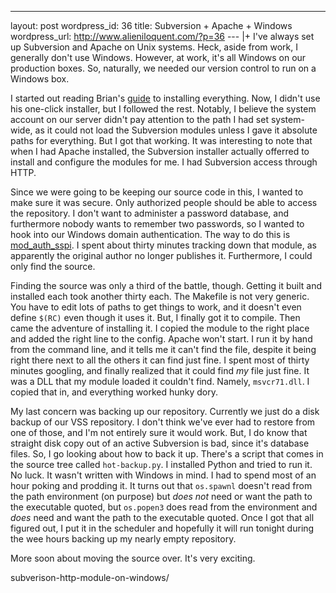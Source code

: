 --- 
layout: post
wordpress_id: 36
title: Subversion + Apache + Windows
wordpress_url: http://www.alieniloquent.com/?p=36
--- |+
I've always set up Subversion and Apache on Unix systems. Heck, aside from
work, I generally don't use Windows. However, at work, it's all Windows on our
production boxes. So, naturally, we needed our version control to run on a
Windows box.

I started out reading Brian's [guide][1] to installing everything. Now, I
didn't use his one-click installer, but I followed the rest. Notably, I
believe the system account on our server didn't pay attention to the path I
had set system-wide, as it could not load the Subversion modules unless I gave
it absolute paths for everything. But I got that working. It was interesting
to note that when I had Apache installed, the Subversion installer actually
offerred to install and configure the modules for me. I had Subversion access
through HTTP.

Since we were going to be keeping our source code in this, I wanted to make
sure it was secure. Only authorized people should be able to access the
repository. I don't want to administer a password database, and furthermore
nobody wants to remember two passwords, so I wanted to hook into our Windows
domain authentication. The way to do this is [mod_auth_sspi][2]. I spent about
thirty minutes tracking down that module, as apparently the original author no
longer publishes it. Furthermore, I could only find the source.

Finding the source was only a third of the battle, though. Getting it built
and installed each took another thirty each. The Makefile is not very generic.
You have to edit lots of paths to get things to work, and it doesn't even
define `$(RC)` even though it uses it. But, I finally got it to compile. Then
came the adventure of installing it. I copied the module to the right place
and added the right line to the config. Apache won't start. I run it by hand
from the command line, and it tells me it can't find the file, despite it
being right there next to all the others it can find just fine. I spent most
of thirty minutes googling, and finally realized that it could find _my_ file
just fine. It was a DLL that my module loaded it couldn't find. Namely,
`msvcr71.dll`. I copied that in, and everything worked hunky dory.

My last concern was backing up our repository. Currently we just do a disk
backup of our VSS repository. I don't think we've ever had to restore from one
of those, and I'm not entirely sure it would work. But, I do know that
straight disk copy out of an active Subversion is bad, since it's database
files. So, I go looking about how to back it up. There's a script that comes
in the source tree called `hot-backup.py`. I installed Python and tried to run
it. No luck. It wasn't written with Windows in mind. I had to spend most of an
hour poking and prodding it. It turns out that `os.spawnl` doesn't read from
the path environment (on purpose) but _does not_ need or want the path to the
executable quoted, but `os.popen3` does read from the environment and _does_
need and want the path to the executable quoted. Once I got that all figured
out, I put it in the scheduler and hopefully it will run tonight during the
wee hours backing up my nearly empty repository.

More soon about moving the source over. It's very exciting.

   [1]: http://blog.briankohrs.com/2005/09/20/guide-to-installing-the-
subverison-http-module-on-windows/

   [2]: http://www.deadbeef.com/index.php/2004/03/29/mod_auth_sspi

